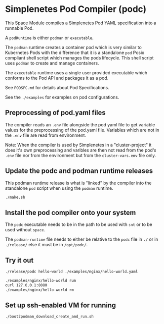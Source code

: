 # Simplenetes Pod Compiler (podc)

This Space Module compiles a Simplenetes Pod YAML specification into a runnable Pod.

A `podRuntime` is either `podman` or `executable`.

The `podman` runtime creates a container pod which is very similar to Kubernetes Pods with the difference that it is a standalone `pod` Posix compliant shell script which manages the pods lifecycle. This shell script uses `podman` to create and manage containers.

The `executable` runtime uses a single user provided executable which conforms to the Pod API and packages it as a pod.

See `PODSPC.md` for details about Pod Specifications.

See the `./examples` for examples on pod configurations.

## Preprocessing of pod.yaml files
The compiler reads an `.env` file alongside the pod yaml file to get variable values for the preprocessing of the pod.yaml file. Variables which are not in the `.env` file are read from environment.

Note: When the compiler is used by Simplenetes in a "cluster-project" it does it's own preprocessing and varibles are then not read from the pod's `.env` file nor from the environment but from the `cluster-vars.env` file only.

## Update the podc and podman runtime releases

This podman runtime release is what is "linked" by the compiler into the standalone `pod` script when using the `podman` runtime.

```sh
./make.sh
```

## Install the pod compiler onto your system
The `podc` executable needs to be in the path to be used with `snt` or to be used without `space`.

The `podman-runtime` file needs to either be relative to the `podc` file in `./` or in `./release/` else it must be in `/opt/podc/`.

## Try it out
```sh
./release/podc hello-world ./examples/nginx/hello-world.yaml

./examples/nginx/hello-world run
curl 127.0.0.1:8080
./examples/nginx/hello-world rm
```

## Set up ssh-enabled VM for running
```sh
./boot2podman_download_create_and_run.sh
```
